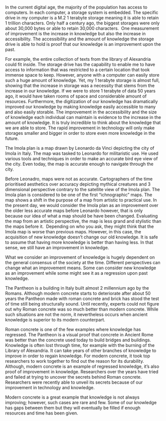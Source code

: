 

In the current digital age, the majority of the population has access to computers. In each computer, a storage system is embedded. The specific drive in my computer is a M.2 1 terabyte storage meaning it is able to retain 1 trillion characters. Only half a century ago, the biggest storages were only about 30,000 bytes or able to retain 30,000 characters.  One measurement of improvement is the increase in knowledge but also the increase in accessibility. The accessibility and the amount of knowledge the storage drive is able to hold is proof that our knowledge is an improvement upon the past.

For example, the entire collection of texts from the library of Alexandria could fit inside. The storage drive has the capability to enable me to have access to information that was restricted to a certain location that took immense space to keep. However, anyone with a computer can easily store such a huge amount of knowledge. Yet, my 1 terabyte storage is almost full, showing that the increase in storage was a necessity that stems from the increase in our knowledge. If we were to store 1 terabyte of data 50 years ago, it would have taken rooms of space and considerable amount of resources. Furthermore, the digitization of our knowledge has dramatically improved our knowledge by making knowledge easily accessible to many and also easily storable. 
The improvement in the accessibility and the size of knowledge each individual can maintain is evidence to the increase in the amount of knowledge. It is truly incredible to think about the knowledge that we are able to store. The rapid improvement in technology will only make storages smaller and bigger in order to store even more knowledge in the future. 

The Imola plan is a map drawn by Leonardo da Vinci depicting the city of Imola in Italy. The map was tasked to Leonardo for militaristic use. He used various tools and techniques in order to make an accurate bird eye view of the city. Even today, the map is accurate enough to navigate through the city. 

Before Leonadro, maps were not as accurate. Cartographers of the time prioritised aesthetics over accuracy depicting mythical creatures and 3 dimensional perspective contrary to the satellite view of the Imola plan. The Imola plan is considered to be one of the first “ichnographic” maps. The map shows a shift in the purpose of a map from artistic to practical use. In the present day, we would consider the Imola plan as an improvement over the older less accurate maps before Leonardo however, that is only because our idea of what a map should be have been changed. Evaluating the map from an artistic perspective, the map is less grand and stylistic than the maps before it.  Depending on who you ask, they might think that the Imola map is worse than previous maps. However, in this case, the acquisition of new knowledge doesn’t change our old knowledge. It is safe to assume that having more knowledge is better than having less. In that sense, we still have an improvement in knowledge. 

What we consider an improvement of knowledge is hugely dependent on the general consensus of the society at the time. Different perspectives can change what an improvement means. Some can consider new knowledge as an improvement while some might see it as a regression upon past knowledge.


The Pantheon is a building in Italy built almost 2 millennium ago by the Romans. Although modern concrete starts to deteriorate after about 50 years the Pantheon made with roman concrete and brick has stood the test of time still being structurally sound. Until recently, experts could not figure out why Roman concrete was so much better than modern concrete. While such situations are not the norm, it nevertheless occurs when ancient knowledge is superior to its modern counterpart.

Roman concrete is one of the few examples where knowledge has regressed. The Pantheon is a visual proof that concrete in Ancient Rome was better than the concrete used today to build bridges and buildings. Knowledge is often lost through time, for example with the burning of the Library of Alexandria. It can take years of other branches of knowledge to improve in order to regain knowledge. For modern concrete, it took top researchers to work together to find out the reason for its durability. Although, modern concrete is an example of regressed knowledge, it’s also proof of improvement in knowledge. Researchers over the years have tried and failed at trying to uncover the secrets behind Roman concrete. Researchers were recently able to unveil its secrets because of our improvement in technology and knowledge.

Modern concrete is a great example that knowledge is not always improving; however, such cases are rare and few. Some of our knowledge has gaps between them but they will eventually be filled if enough resources and time has been given.